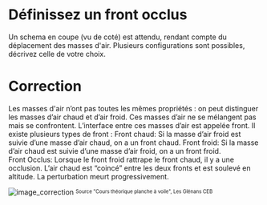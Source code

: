 ﻿# Définissez un front occlus
  Un schema en coupe (vu de coté) est attendu, rendant compte du déplacement des masses d'air. Plusieurs configurations sont possibles, décrivez celle de votre choix. 


# Correction

Les masses d'air n’ont pas toutes les mêmes propriétés : on peut distinguer les masses d’air chaud et d’air froid. Ces masses d’air ne se mélangent pas mais se confrontent. L’interface entre ces masses d’air est appelée front.
 Il existe plusieurs types de front :
Front chaud: Si la masse d’air froid est suivie d’une masse d’air chaud, on a un front chaud.
Front froid: Si la masse d’air chaud est suivie d’une masse d’air froid, on a un front froid.  
Front Occlus: Lorsque le front froid rattrape le front chaud, il y a une occlusion.  L’air chaud est “coincé” entre les deux fronts et est soulevé en altitude. La perturbation meurt progressivement.

![image_correction](./images/front_occlus_schema.png)
<sup><sub>Source "Cours théorique planche à voile", Les Glénans CEB </sub></sup>